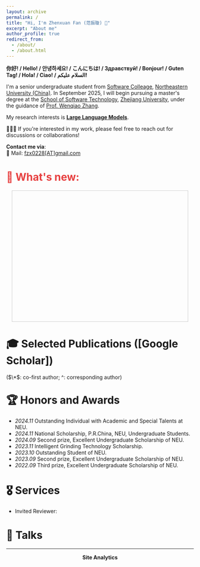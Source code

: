 ```yaml
---
layout: archive
permalink: /
title: "Hi, I'm Zhenxuan Fan (范振璇) 🍻"
excerpt: "About me"
author_profile: true
redirect_from: 
  - /about/
  - /about.html
---
```


**你好! / Hello! / 안녕하세요! / こんにちは! / Здравствуй! / Bonjour! / Guten Tag! / Hola! / Ciao! / السلام عليكم!**

I'm a senior undergraduate student from [Software Colleage](https://sc.neu.edu.cn/), [Northeastern University (China)](https://english.neu.edu.cn/). In September 2025, I will begin pursuing a master's degree at the [School of Software Technology](http://www.cst.zju.edu.cn/), [Zhejiang University](https://www.zju.edu.cn/english/), under the guidance of [Prof. Wenqiao Zhang](https://person.zju.edu.cn/wenqiao).

My research interests is **<u>Large Language Models</u>**.

👋👋👋 If you're interested in my work, please feel free to reach out for discussions or collaborations!

**Contact me via**:  
📧 Mail: [fzx0228[AT]gmail.com](fzx0228@gmail.com)

<h1 style="color: rgb(231, 65, 65);">🌈 What's new:</h1>

<div style="height: 350px; overflow: auto; border: 1px solid #ccc; margin: 15px;">

<ul>
 
</ul>
</div>



# 🎓 Selected Publications ([Google Scholar])
($\*$: co-first author;  ^: corresponding author)
<table style="width:100%;border:None;border-spacing:0px;border-collapse:separate;margin-right:0;margin-left:0;margin-top:-1.5em;font-size:0.95em;">


</table>



# 🏆 Honors and Awards
- *2024.11* Outstanding Individual with Academic and Special Talents at NEU.
- *2024.11* National Scholarship, P.R.China, NEU, Undergraduate Students.
- *2024.09* Second prize, Excellent Undergraduate Scholarship of NEU.
- *2023.11* Intelligent Grinding Technology Scholarship.
- *2023.10* Outstanding Student of NEU.
- *2023.09* Second prize, Excellent Undergraduate Scholarship of NEU.
- *2022.09* Third prize, Excellent Undergraduate Scholarship of NEU.
<!-- - *2016.10* Second prize, National (Senior) High School Mathematical Competition of China. -->
   

# 🎖 Services
- Invited Reviewer:
  

# 💬 Talks


--------

<center><b>Site Analytics</b></center>
<script type='text/javascript' id='clustrmaps' src='//cdn.clustrmaps.com/map_v2.js?cl=ffffff&w=300&t=n&d=1ifSjcUBTKxdHhsnORHA4J3SrQlmJ4pK-akt9ezcXB8'></script>
